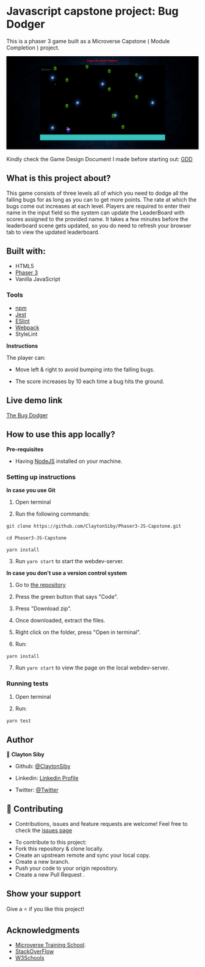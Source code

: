 # Javascript capstone project: Bug Dodger

This is a phaser 3 game built as a Microverse Capstone ( Module Completion ) project.

![screenshot](assets/images/screenshot.png)

Kindly check the Game Design Document I made before starting out: [GDD](./gdd.md)


## What is this project about? 

This game consists of three levels all of which you need to dodge all the falling bugs for as long as you can to get more points. The rate at which the bugs come out increases at each level. Players are required to enter their name in the input field so the system can update the LeaderBoard with scores assigned to the provided name. It takes a few minutes before the leaderboard scene gets updated, so you do need to refresh your browser tab to view the updated leaderboard.


## Built with: 
- HTML5
- [Phaser 3](https://phaser.io/phaser3)
- Vanilla JavaScript

### Tools

- [npm](https://www.npmjs.com/)
- [Jest](https://jestjs.io/es-ES/)
- [ESlint](https://eslint.org/)
- [Webpack](https://webpack.js.org/)
- StyleLint

**Instructions**

The player can:
- Move left & right to avoid bumping into the falling bugs.
* The score increases by 10 each time a bug hits the ground.

## Live demo link

[The Bug Dodger](https://space-survivor.netlify.app/)

## How to use this app locally?

**Pre-requisites**

- Having [NodeJS](https://nodejs.org/en/) installed on your machine.

### Setting up instructions 

**In case you use Git**

1. Open terminal 

2. Run the following commands:

`git clone https://github.com/ClaytonSiby/Phaser3-JS-Capstone.git`

`cd Phaser3-JS-Capstone`

`yarn install`

3. Run `yarn start` to start the webdev-server.

**In case you don't use a version control system**

1. Go to [the repository](https://github.com/ClaytonSiby/Phaser3-JS-Capstone.git)

2. Press the green button that says "Code".

3. Press "Download zip".

4. Once downloaded, extract the files.

5. Right click on the folder, press "Open in terminal".

6. Run:

`yarn install`

7. Run `yarn start` to view the page on the local webdev-server.

### Running tests
 
1. Open terminal

2. Run:

`yarn test`

## Author 

👤 **Clayton Siby**
​

- Github: [@ClaytonSiby](https://github.com/ClaytonSiby)
   
- Linkedin: [Linkedin Profile](https://www.linkedin.com/in/clayton-siby-48a8a0183/)

- Twitter: [@Twitter](https://twitter.com/ClaytonSiby)

## :handshake: Contributing 

* Contributions, issues and feature requests are welcome! Feel free to check the [issues page](https://github.com/ClaytonSiby/Phaser3-JS-Capstone.git/issues)
- To contribute to this project:
- Fork this repository & clone locally.
- Create an upstream remote and sync your local copy.
- Create a new branch.
- Push your code to your origin repository.
- Create a new Pull Request .

## Show your support

Give a ⭐️ if you like this project!
​

## Acknowledgments

- [Microverse Training School](https://www.microverse.org/).
- [StackOverFlow](http://stackoverflow.com/)
- [W3Schools](https://www.w3schools.com/)